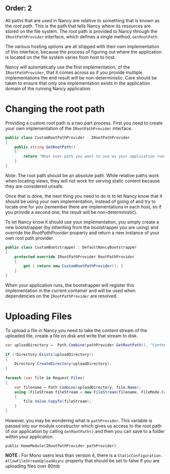 Order: 2
---
All paths that are used in Nancy are relative to something that is known as the _root path_. This is the path that tells Nancy where its resources are stored on the file system. The root path is provided to Nancy through the `IRootPathProvider` interface, which defines a single method, `GetRootPath`.

The various hosting options are all shipped with their own implementation of this interface, because the process of figuring out where the application is located on the file system varies from host to host.

Nancy will automatically use the first implementation, of the `IRootPathProvider`, that it comes across so if you provide multiple implementations the end result will be non-deterministic. Care should be taken to ensure that only one implementation exists in the application domain of the running Nancy application.

# Changing the root path

Providing a custom root path is a two part process. First you need to create your own implementation of the `IRootPathProvider` interface.

```c#
public class CustomRootPathProvider : IRootPathProvider
{
    public string GetRootPath()
    {
        return "What ever path you want to use as your application root";
    }
}
```

_Note_: The root path should be an absolute path. While relative paths work when locating views, they will not work for serving static content because they are considered unsafe.

Once that is done, the next thing you need to do is to let Nancy know that it should be using your own implementation, instead of going of and try to locate one for you (remember there are implementations in each host, so if you provide a second one, the result will be non-deterministic).

To let Nancy know it should use your implementation, you simply create a new bootstrapper (by inheriting from the bootstrapper you are using) and override the _RootPathProvider_ property and return a new instance of your own root path provider.

```c#
public class CustomBootstrapper : DefaultNancyBootstrapper
{
    protected override IRootPathProvider RootPathProvider
    {
        get { return new CustomRootPathProvider(); }
    }
}
```
When your application runs, the bootstrapper will register this implementation in the current container and will be used when dependencies on the `IRootPathProvider` are resolved.

# Uploading Files

To upload a file in Nancy you need to take the content stream of the uploaded file, create a file on disk and write that stream to disk.

```c#
var uploadDirectory =  Path.Combine(pathProvider.GetRootPath(), "Content", "uploads");
    
if (!Directory.Exists(uploadDirectory))
{
    Directory.CreateDirectory(uploadDirectory);
}
    
foreach (var file in Request.Files)
{
    var filename = Path.Combine(uploadDirectory, file.Name);
    using (FileStream fileStream = new FileStream(filename, FileMode.Create))
    {
        file.Value.CopyTo(fileStream);
    }
}
```

However, you may be wondering what is `pathProvider`. This variable is passed into our module constructor which gives us access to the root path of our application by calling `GetRootPath()` and then you can save to a folder within your application.

    public HomeModule(IRootPathProvider pathProvider)

**NOTE :** For Mono users less than version 4, there is a `StaticConfiguration. AllowFileStreamUploadAsync` property that should be set to false if you are uploading files over 80mb
